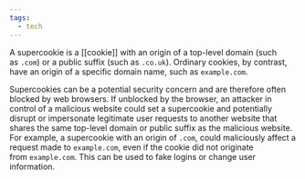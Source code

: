 ```yaml
---
tags:
  - tech
---
```

A supercookie is a [[cookie]] with an origin of a top-level domain (such as `.com`) or a public suffix (such as `.co.uk`).
Ordinary cookies, by contrast, have an origin of a specific domain name, such as `example.com`.

Supercookies can be a potential security concern and are therefore often blocked by web browsers.
If unblocked by the browser, an attacker in control of a malicious website could set a supercookie and potentially disrupt or impersonate legitimate user requests to another website that shares the same top-level domain or public suffix as the malicious website.
For example, a supercookie with an origin of `.com`, could maliciously affect a request made to `example.com`, even if the cookie did not originate from `example.com`.
This can be used to fake logins or change user information.

